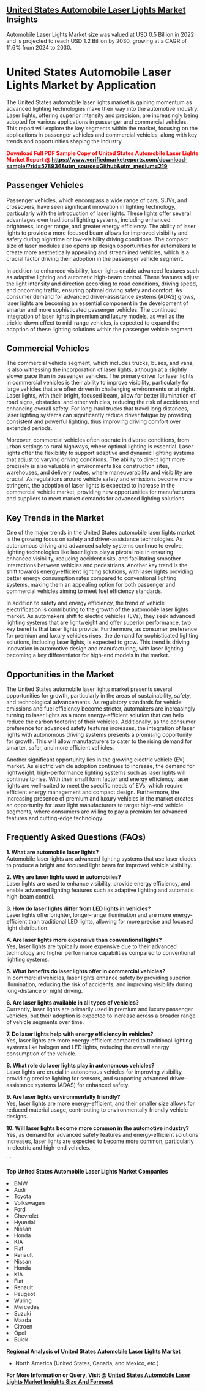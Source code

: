<h2><a href="https://www.verifiedmarketreports.com/download-sample/?rid=578936&amp;utm_source=Github&amp;utm_medium=219" target="_blank">United States Automobile Laser Lights Market</a> Insights</h2><p>Automobile Laser Lights Market size was valued at USD 0.5 Billion in 2022 and is projected to reach USD 1.2 Billion by 2030, growing at a CAGR of 11.6% from 2024 to 2030.</p><p> <h1>United States Automobile Laser Lights Market by Application</h1> <p>The United States automobile laser lights market is gaining momentum as advanced lighting technologies make their way into the automotive industry. Laser lights, offering superior intensity and precision, are increasingly being adopted for various applications in passenger and commercial vehicles. This report will explore the key segments within the market, focusing on the applications in passenger vehicles and commercial vehicles, along with key trends and opportunities shaping the industry.</p> <p><strong><p><span class=""><span style="color: #ff0000;"><strong>Download Full PDF Sample Copy of United States Automobile Laser Lights Market Report</strong> @ </span><a href="https://www.verifiedmarketreports.com/download-sample/?rid=578936&amp;utm_source=Github&amp;utm_medium=219" target="_blank">https://www.verifiedmarketreports.com/download-sample/?rid=578936&amp;utm_source=Github&amp;utm_medium=219</a></span></p></strong></p> <h2>Passenger Vehicles</h2> <p>Passenger vehicles, which encompass a wide range of cars, SUVs, and crossovers, have seen significant innovation in lighting technology, particularly with the introduction of laser lights. These lights offer several advantages over traditional lighting systems, including enhanced brightness, longer range, and greater energy efficiency. The ability of laser lights to provide a more focused beam allows for improved visibility and safety during nighttime or low-visibility driving conditions. The compact size of laser modules also opens up design opportunities for automakers to create more aesthetically appealing and streamlined vehicles, which is a crucial factor driving their adoption in the passenger vehicle segment.</p> <p>In addition to enhanced visibility, laser lights enable advanced features such as adaptive lighting and automatic high-beam control. These features adjust the light intensity and direction according to road conditions, driving speed, and oncoming traffic, ensuring optimal driving safety and comfort. As consumer demand for advanced driver-assistance systems (ADAS) grows, laser lights are becoming an essential component in the development of smarter and more sophisticated passenger vehicles. The continued integration of laser lights in premium and luxury models, as well as the trickle-down effect to mid-range vehicles, is expected to expand the adoption of these lighting solutions within the passenger vehicle segment.</p> <h2>Commercial Vehicles</h2> <p>The commercial vehicle segment, which includes trucks, buses, and vans, is also witnessing the incorporation of laser lights, although at a slightly slower pace than in passenger vehicles. The primary driver for laser lights in commercial vehicles is their ability to improve visibility, particularly for large vehicles that are often driven in challenging environments or at night. Laser lights, with their bright, focused beam, allow for better illumination of road signs, obstacles, and other vehicles, reducing the risk of accidents and enhancing overall safety. For long-haul trucks that travel long distances, laser lighting systems can significantly reduce driver fatigue by providing consistent and powerful lighting, thus improving driving comfort over extended periods.</p> <p>Moreover, commercial vehicles often operate in diverse conditions, from urban settings to rural highways, where optimal lighting is essential. Laser lights offer the flexibility to support adaptive and dynamic lighting systems that adjust to varying driving conditions. The ability to direct light more precisely is also valuable in environments like construction sites, warehouses, and delivery routes, where maneuverability and visibility are crucial. As regulations around vehicle safety and emissions become more stringent, the adoption of laser lights is expected to increase in the commercial vehicle market, providing new opportunities for manufacturers and suppliers to meet market demands for advanced lighting solutions.</p> <h2>Key Trends in the Market</h2> <p>One of the major trends in the United States automobile laser lights market is the growing focus on safety and driver-assistance technologies. As autonomous driving and advanced safety systems continue to evolve, lighting technologies like laser lights play a pivotal role in ensuring enhanced visibility, reducing accident risks, and facilitating smoother interactions between vehicles and pedestrians. Another key trend is the shift towards energy-efficient lighting solutions, with laser lights providing better energy consumption rates compared to conventional lighting systems, making them an appealing option for both passenger and commercial vehicles aiming to meet fuel efficiency standards.</p> <p>In addition to safety and energy efficiency, the trend of vehicle electrification is contributing to the growth of the automobile laser lights market. As automakers shift to electric vehicles (EVs), they seek advanced lighting systems that are lightweight and offer superior performance, two key benefits that laser lights provide. Furthermore, as consumer preference for premium and luxury vehicles rises, the demand for sophisticated lighting solutions, including laser lights, is expected to grow. This trend is driving innovation in automotive design and manufacturing, with laser lighting becoming a key differentiator for high-end models in the market.</p> <h2>Opportunities in the Market</h2> <p>The United States automobile laser lights market presents several opportunities for growth, particularly in the areas of sustainability, safety, and technological advancements. As regulatory standards for vehicle emissions and fuel efficiency become stricter, automakers are increasingly turning to laser lights as a more energy-efficient solution that can help reduce the carbon footprint of their vehicles. Additionally, as the consumer preference for advanced safety features increases, the integration of laser lights with autonomous driving systems presents a promising opportunity for growth. This will allow manufacturers to cater to the rising demand for smarter, safer, and more efficient vehicles.</p> <p>Another significant opportunity lies in the growing electric vehicle (EV) market. As electric vehicle adoption continues to increase, the demand for lightweight, high-performance lighting systems such as laser lights will continue to rise. With their small form factor and energy efficiency, laser lights are well-suited to meet the specific needs of EVs, which require efficient energy management and compact design. Furthermore, the increasing presence of premium and luxury vehicles in the market creates an opportunity for laser light manufacturers to target high-end vehicle segments, where consumers are willing to pay a premium for advanced features and cutting-edge technology.</p> <h2>Frequently Asked Questions (FAQs)</h2> <p><strong>1. What are automobile laser lights?</strong><br> Automobile laser lights are advanced lighting systems that use laser diodes to produce a bright and focused light beam for improved vehicle visibility.</p> <p><strong>2. Why are laser lights used in automobiles?</strong><br> Laser lights are used to enhance visibility, provide energy efficiency, and enable advanced lighting features such as adaptive lighting and automatic high-beam control.</p> <p><strong>3. How do laser lights differ from LED lights in vehicles?</strong><br> Laser lights offer brighter, longer-range illumination and are more energy-efficient than traditional LED lights, allowing for more precise and focused light distribution.</p> <p><strong>4. Are laser lights more expensive than conventional lights?</strong><br> Yes, laser lights are typically more expensive due to their advanced technology and higher performance capabilities compared to conventional lighting systems.</p> <p><strong>5. What benefits do laser lights offer in commercial vehicles?</strong><br> In commercial vehicles, laser lights enhance safety by providing superior illumination, reducing the risk of accidents, and improving visibility during long-distance or night driving.</p> <p><strong>6. Are laser lights available in all types of vehicles?</strong><br> Currently, laser lights are primarily used in premium and luxury passenger vehicles, but their adoption is expected to increase across a broader range of vehicle segments over time.</p> <p><strong>7. Do laser lights help with energy efficiency in vehicles?</strong><br> Yes, laser lights are more energy-efficient compared to traditional lighting systems like halogen and LED lights, reducing the overall energy consumption of the vehicle.</p> <p><strong>8. What role do laser lights play in autonomous vehicles?</strong><br> Laser lights are crucial in autonomous vehicles for improving visibility, providing precise lighting for sensors, and supporting advanced driver-assistance systems (ADAS) for enhanced safety.</p> <p><strong>9. Are laser lights environmentally friendly?</strong><br> Yes, laser lights are more energy-efficient, and their smaller size allows for reduced material usage, contributing to environmentally friendly vehicle designs.</p> <p><strong>10. Will laser lights become more common in the automotive industry?</strong><br> Yes, as demand for advanced safety features and energy-efficient solutions increases, laser lights are expected to become more common, particularly in electric and high-end vehicles.</p> ```</p><p><strong>Top United States Automobile Laser Lights Market Companies</strong></p><div data-test-id=""><p><li> BMW</li><li> Audi</li><li> Toyota</li><li> Volkswagen</li><li> Ford</li><li> Chevrolet</li><li> Hyundai</li><li> Nissan</li><li> Honda</li><li> KIA</li><li> Fiat</li><li> Renault</li><li> Nissan</li><li> Honda</li><li> KIA</li><li> Fiat</li><li> Renault</li><li> Peugeot</li><li> Wuling</li><li> Mercedes</li><li> Suzuki</li><li> Mazda</li><li> Citroen</li><li> Opel</li><li> Buick</li></p><div><strong>Regional Analysis of&nbsp;United States Automobile Laser Lights Market</strong></div><ul><li dir="ltr"><p dir="ltr">North America&nbsp;(United States, Canada, and Mexico, etc.)</p></li></ul><p><strong>For More Information or Query, Visit @&nbsp;</strong><strong><a href="https://www.verifiedmarketreports.com/product/automobile-laser-lights-market/?utm_source=Github&amp;utm_medium=219" target="_blank">United States Automobile Laser Lights Market Insights Size And Forecast</a></strong></p></div>
